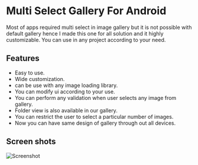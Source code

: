 Multi Select Gallery For Android
==================

  Most of apps required multi select in image gallery but it is not possible with default gallery hence I made this one for all solution and it highly customizable. You can use in any project according to your need.

## Features
 * Easy to use.
 * Wide customization.
 * can be use with any image loading library.
 * You can modify ui according to your use.
 * You can perform any validation when user selects any image from gallery.
 * Folder view is also available in our gallery.
 * You can restrict the user to select a particular number of images.
 * Now you can have same design of gallery through out all devices.

## Screen shots

![Screenshot](https://raw.githubusercontent.com/GaurawNegi/MultiSelectGallery/master/screenshots/flow.png)
